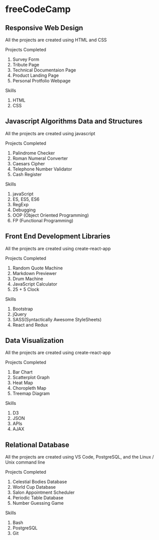 # freeCodeCamp
<div>
    <h2>Responsive Web Design</h2>
    <p>All the projects are created using HTML and CSS</p>
    <div>Projects Completed</div><ol>
        <li>Survey Form</li>
        <li>Tribute Page</li>
        <li>Technical Documentaion Page</li>
        <li>Product Landing Page</li>
        <li>Personal Protfolio Webpage</li>
    </ol>
    <div>Skills</div>
    <ol>
        <li>HTML</li>
        <li>CSS</li>
    </ol>
    <h2>Javascript Algorithms Data and Structures</h2>
    <p>All the projects are created using javascript</p>
    <div>Projects Completed</div><ol>
        <li>Palindrome Checker</li>
        <li>Roman Numeral Converter</li>
        <li>Caesars Cipher</li>
        <li>Telephone Number Validator</li>
        <li>Cash Register</li>
    </ol>
    <div>Skills</div>
    <ol>
        <li>javaScript</li>
        <li>ES, ES5, ES6</li>
        <li>RegExp</li>
        <li>Debugging</li>
        <li>OOP (Object Oriented Programming)</li>
        <li>FP (Functional Programming)</li>
    </ol>
    <h2>Front End Development Libraries</h2>
    <p>All the projects are created using create-react-app</p>
    <div>Projects Completed</div>
    <ol>
        <li>Random Quote Machine</li>
        <li>Markdown Previewer</li>
        <li>Drum Machine</li>
        <li>JavaScript Calculator</li>
        <li>25 + 5 Clock</li>
    </ol>
    <div>Skills</div>
    <ol>
        <li>Bootstrap</li>
        <li>jQuery</li>
        <li>SASS(Syntactically Awesome StyleSheets)</li>
        <li>React and Redux</li>
    </ol>
    <h2>Data Visualization</h2>
    <p>All the projects are created using create-react-app</p>
    <div>Projects Completed</div>
    <ol>
        <li>Bar Chart</li>
        <li>Scatterplot Graph</li>
        <li>Heat Map</li>
        <li>Choropleth Map</li>
        <li>Treemap Diagram</li>
    </ol>
    <div>Skills</div>
    <ol>
        <li>D3</li>
        <li>JSON</li>
        <li>APIs</li>
        <li>AJAX</li>
    </ol> 
    <h2>Relational Database</h2>
    <p>All the projects are created using VS Code, PostgreSQL, and the Linux / Unix command line</p>
    <div>Projects Completed</div>
    <ol>
        <li>Celestial Bodies Database</li>
        <li>World Cup Database</li>
        <li>Salon Appointment Scheduler</li>
        <li>Periodic Table Database</li>
        <li>Number Guessing Game</li>
    </ol>
    <div>Skills</div>
    <ol>
        <li>Bash</li>
        <li>PostgreSQL</li>
        <li>Git</li>
    </ol> 
</div>
